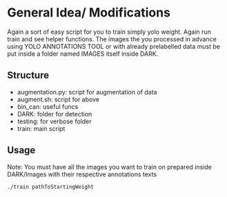 # General Idea/ Modifications

Again a sort of easy script for you to train simply yolo weight. Again run train and see helper functions. The images the you processed in advance using YOLO ANNOTATIONS TOOL or with already
prelabelled data must be put inside a folder named IMAGES itself inside DARK.

## Structure

- augmentation.py: script for augmentation of data
- augment.sh: script for above
- bin_can: useful funcs
- DARK: folder for detection
- testing: for verbose folder
- train: main script

## Usage
Note: You must have all the images you want to train on prepared inside DARK/Images with their respective annotations texts
	
	./train pathToStartingWeight

